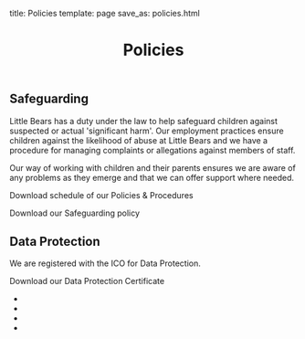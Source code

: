 title: Policies
template: page
save_as: policies.html

<header style="background-image: url(/images/header-policies.jpg)">
  <h1>Policies</h1>
</header>

<section>
  <h2>Safeguarding</h2>
  <p>
    Little Bears has a duty under the law to help safeguard children against
    suspected or actual 'significant harm'. Our employment practices ensure
    children against the likelihood of abuse at Little Bears and we have a
    procedure for managing complaints or allegations against members of staff.
  </p>
  <p>
    Our way of working with children and their parents ensures we are aware of
    any problems as they emerge and that we can offer support where needed.
  </p>
  <p>
    <a>Download schedule of our Policies &amp; Procedures</a>
  </p>
  <p>
    <a>Download our Safeguarding policy</a>
  </p>
</section>

<section>
  <h2>Data Protection</h2>
  <p>
    We are registered with the ICO for Data Protection.
  </p>
  <p>
    <a>Download our Data Protection Certificate</a>
  </p>
</section>

<ul class="gallery">
  <li><img alt="" src="{static}/images/img01.jpg"></li>
  <li><img alt="" src="{static}/images/img01.jpg"></li>
  <li><img alt="" src="{static}/images/img01.jpg"></li>
  <li><img alt="" src="{static}/images/img01.jpg"></li>
</ul>
